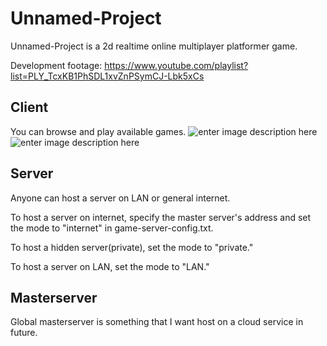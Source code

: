 Unnamed-Project
===============
Unnamed-Project is a 2d realtime online multiplayer platformer game.

Development footage: 
https://www.youtube.com/playlist?list=PLY_TcxKB1PhSDL1xvZnPSymCJ-Lbk5xCs

Client
--------
You can browse and play available games.
![enter image description here](https://i.imgur.com/Xgm36mc.png?1)
![enter image description here](https://i.imgur.com/4kJnZmK.png?1)

Server
---------
Anyone can host a server on LAN or general internet.

To host a server on internet, specify the master server's address and set the mode to "internet" in game-server-config.txt.

To host a hidden server(private), set the mode to "private."

To host a server on LAN, set the mode to "LAN."

Masterserver
------------------
Global masterserver is something that I want host on a cloud service in future.

